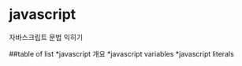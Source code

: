 # javascript
자바스크립트 문법 익히기 

##table of list
*javascript 개요
*javascript variables
*javascript literals
